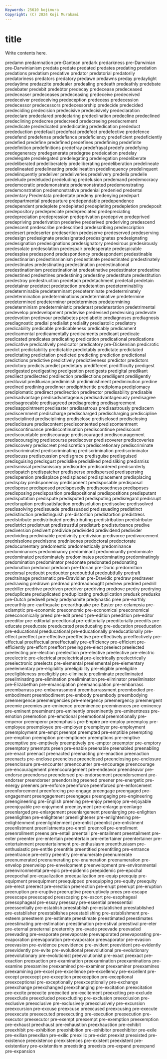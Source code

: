 ```yaml
---
Keywords: 25610 kojimura
Copyright: (C) 2024 Koji Murakami
---
```


# title

Write contents here.



 predamn predamnation pre-Dantean predark predarkness pre-Darwinian pre-Darwinianism predata predate
predated predates predating predation predations predatism predative predator predatorial predatorily
predatoriness predators predatory predawn predawns preday predaylight predaytime predazzite predealer
predealing predeath predeathly predebate predebater predebit predebtor predecay predecease predeceased
predeceaser predeceases predeceasing predeceive predeceived predeceiver predeceiving predeception predecess predecession
predecessor predecessors predecessorship predecide predecided predeciding predecision predecisive predecisively predeclaration
predeclare predeclared predeclaring predeclination predecline predeclined predeclining predecree predecreed predecreeing
predecrement prededicate prededicated prededicating prededication prededuct prededuction predefault predefeat predefect
predefective predefence predefend predefense predefiance predeficiency predeficient predeficiently predefied predefine
predefined predefines predefining predefinite predefinition predefinitions predefray predefrayal predefy predefying
predegeneracy predegenerate predegree predeication predelay predelegate predelegated predelegating predelegation predeliberate
predeliberated predeliberately predeliberating predeliberation predelineate predelineated predelineating predelineation predelinquency predelinquent
predelinquently predeliver predeliveries predelivery predella predelle predelude predeluded predeluding predelusion
predemand predemocracy predemocratic predemonstrate predemonstrated predemonstrating predemonstration predemonstrative predenial predenied
predental predentary Predentata predentate predeny predenying predepart predepartmental predeparture predependable
predependence predependent predeplete predepleted predepleting predepletion predeposit predepository predepreciate predepreciated
predepreciating predepreciation predepression predeprivation predeprive predeprived predepriving prederivation prederive prederived
prederiving predescend predescent predescribe predescribed predescribing predescription predesert predeserter predesertion
predeserve predeserved predeserving predesign predesignate predesignated predesignates predesignating predesignation predesignations
predesignatory predesirous predesirously predesolate predesolation predespair predesperate predespicable predespise predespond
predespondency predespondent predestinable predestinarian predestinarianism predestinate predestinated predestinately predestinates predestinating
predestination predestinational predestinationism predestinationist predestinative predestinator predestine predestined predestines predestining
predestiny predestitute predestitution predestroy predestruction predetach predetachment predetail predetain predetainer
predetect predetection predetention predeterminability predeterminable predeterminant predeterminate predeterminately predetermination predeterminations
predeterminative predetermine predetermined predeterminer predetermines predetermining predeterminism predeterministic predetest predetestation
predetrimental predevelop predevelopment predevise predevised predevising predevote predevotion predevour prediabetes
prediabetic prediagnoses prediagnosis prediagnostic predial predialist prediality prediastolic prediatory predicability
predicable predicableness predicably predicament predicamental predicamentally predicaments predicant predicate predicated
predicates predicating predication predicational predications predicative predicatively predicator predicatory pre-Dickensian
predicrotic predict predictability predictable predictably predictate predictated predictating predictation predicted
predicting prediction predictional predictions predictive predictively predictiveness predictor predictors predictory
predicts prediet predietary predifferent predifficulty predigest predigested predigesting predigestion predigests
predigital predikant predilect predilected predilection predilections prediligent prediligently prediluvial prediluvian
prediminish prediminishment prediminution predine predined predining predinner prediphtheritic prediploma prediplomacy
prediplomatic predirect predirection predirector predisability predisable predisadvantage predisadvantageous predisadvantageously predisagree
predisagreeable predisagreed predisagreeing predisagreement predisappointment predisaster predisastrous predisastrously prediscern prediscernment
predischarge predischarged predischarging prediscipline predisciplined predisciplining predisclose predisclosed predisclosing predisclosure
prediscontent prediscontented prediscontentment prediscontinuance prediscontinuation prediscontinue prediscount prediscountable prediscourage prediscouraged
prediscouragement prediscouraging prediscourse prediscover prediscoverer prediscoveries prediscovery prediscreet prediscretion prediscretionary
prediscriminate prediscriminated prediscriminating prediscrimination prediscriminator prediscuss prediscussion predisgrace predisguise predisguised
predisguising predisgust predislike predisliked predisliking predismiss predismissal predismissory predisorder predisordered
predisorderly predispatch predispatcher predisperse predispersed predispersing predispersion predisplace predisplaced predisplacement
predisplacing predisplay predisponency predisponent predisposable predisposal predispose predisposed predisposedly predisposedness
predisposes predisposing predisposition predispositional predispositions predisputant predisputation predispute predisputed predisputing
predisregard predisrupt predisruption predissatisfaction predissolution predissolve predissolved predissolving predissuade predissuaded
predissuading predistinct predistinction predistinguish pre-distortion predistortion predistress predistribute predistributed predistributing
predistribution predistributor predistrict predistrust predistrustful predisturb predisturbance predive prediversion predivert
predivide predivided predividend predivider predividing predivinable predivinity predivision predivorce predivorcement
prednisolone prednisone prednisones predoctoral predoctorate predocumentary predomestic predomestically predominance predominances
predominancy predominant predominantly predominate predominated predominately predominates predominating predominatingly predomination
predominator predonate predonated predonating predonation predonor predoom pre-Dorian pre-Doric predormition
predorsal predoubt predoubter predoubtful predoubtfully predraft predrainage predramatic pre-Dravidian pre-Dravidic
predraw predrawer predrawing predrawn predread predreadnought predrew predried predrill predriller
predrive predriven predriver predriving predrove predry predrying preduplicate preduplicated preduplicating
preduplication predusk predusks pre-Dutch predwell predy predynamite predynastic pree pre-earthly
preearthly pre-earthquake preearthquake pre-Easter pre-eclampsia pre-eclamptic pre-economic preeconomic pre-economical preeconomical
preeconomically preed pre-edit preedit pre-edition preedition pre-editor preeditor pre-editorial preeditorial
pre-editorially preeditorially preedits pre-educate preeducate preeducated preeducating pre-education preeducation pre-educational
preeducational pre-educationally preeducationally pre-effect preeffect pre-effective preeffective pre-effectively preeffectively pre-effectual
preeffectual preeffectually pre-efficiency pre-efficient pre-efficiently pre-effort preeffort preeing pre-elect preelect
preelected preelecting pre-election preelection pre-elective preelective pre-electric preelectric pre-electrical preelectrical
pre-electrically preelectrically preelectronic preelects pre-elemental preelemental pre-elementary preelementary pre-eligibility preeligibility
pre-eligible preeligible preeligibleness preeligibly pre-eliminate preeliminate preeliminated preeliminating pre-elimination preelimination
pre-eliminator preeliminator pre-Elizabethan pre-emancipation preemancipation pre-embarrass preembarrass pre-embarrassment preembarrassment preembodied
pre-embodiment preembodiment pre-embody preembody preembodying preemergence preemergencies pre-emergency preemergency preemergent
preemie preemies pre-eminence preeminence preeminences pre-eminency pre-eminent preeminent pre-eminently preeminently
pre-eminentness pre-emotion preemotion pre-emotional preemotional preemotionally pre-emperor preemperor preemphasis pre-Empire
pre-employ preemploy pre-employee preemployee pre-employer preemployer pre-employment preemployment pre-empt preempt
preempted pre-emptible preempting pre-emption preemption pre-emptioner preemptions pre-emptive preemptive pre-emptively
preemptively pre-emptor preemptor pre-emptory preemptory preempts preen pre-enable preenable preenabled
preenabling pre-enact preenact preenacted preenacting pre-enaction preenaction preenacts pre-enclose preenclose
preenclosed preenclosing pre-enclosure preenclosure pre-encounter preencounter pre-encourage preencourage pre-encouragement preencouragement
pre-endeavor preendeavor pre-endorse preendorse preendorsed pre-endorsement preendorsement pre-endorser preendorser preendorsing
preened preener pre-energetic pre-energy preeners pre-enforce preenforce preenforced pre-enforcement preenforcement
preenforcing pre-engage preengage preengaged pre-engagement preengagement preengages preengaging pre-engineering preengineering
pre-English preening pre-enjoy preenjoy pre-enjoyable preenjoyable pre-enjoyment preenjoyment pre-enlarge preenlarge
preenlarged pre-enlargement preenlargement preenlarging pre-enlighten preenlighten pre-enlightener preenlightener pre-enlightening pre-enlightenment
preenlightenment pre-enlist preenlist pre-enlistment preenlistment preenlistments pre-enroll preenroll pre-enrollment preenrollment
preens pre-entail preentail pre-entailment preentailment pre-enter preenter pre-entertain preentertain pre-entertainer
preentertainer pre-entertainment preentertainment pre-enthusiasm preenthusiasm pre-enthusiastic pre-entitle preentitle preentitled preentitling
pre-entrance preentrance pre-entry preentry pre-enumerate preenumerate preenumerated preenumerating pre-enumeration preenumeration
pre-envelop preenvelop pre-envelopment preenvelopment pre-environmental preenvironmental pre-epic pre-epidemic preepidemic pre-epochal
preepochal pre-equalization preequalization pre-equip preequip pre-equipment preequipment preequipped preequipping pre-equity
preequity pre-erect preerect pre-erection preerection pre-erupt preerupt pre-eruption preeruption pre-eruptive
preeruptive preeruptively prees pre-escape preescape preescaped preescaping pre-escort pre-esophageal preesophageal
pre-essay preessay pre-essential preessential preessentially pre-establish preestablish pre-established preestablished pre-establisher
preestablishes preestablishing pre-establishment pre-esteem preesteem pre-estimate preestimate preestimated preestimates preestimating
pre-estimation preestimation pre-estival preestival pre-eter pre-eternal preeternal preeternity pre-evade preevade
preevaded preevading pre-evaporate preevaporate preevaporated preevaporating pre-evaporation preevaporation pre-evaporator preevaporator
pre-evasion preevasion pre-evidence preevidence pre-evident preevident pre-evidently preevidently pre-evite pre-evolutional
preevolutional pre-evolutionary preevolutionary pre-evolutionist preevolutionist pre-exact preexact pre-exaction preexaction pre-examination
preexamination preexaminations pre-examine preexamine preexamined pre-examiner preexaminer preexamines preexamining pre-excel
pre-excellence pre-excellency pre-excellent pre-except preexcept pre-exception preexception pre-exceptional preexceptional pre-exceptionally
preexceptionally pre-exchange preexchange preexchanged preexchanging pre-excitation preexcitation pre-excite preexcite preexcited
pre-excitement preexciting pre-exclude preexclude preexcluded preexcluding pre-exclusion preexclusion pre-exclusive preexclusive
pre-exclusively preexclusively pre-excursion preexcursion pre-excuse preexcuse preexcused preexcusing pre-execute preexecute
preexecuted preexecuting pre-execution preexecution pre-executor preexecutor pre-exempt preexempt pre-exemption preexemption
pre-exhaust preexhaust pre-exhaustion preexhaustion pre-exhibit preexhibit pre-exhibition preexhibition pre-exhibitor preexhibitor
pre-exile pre-exilian preexilian pre-exilic preexilic pre-exist preexist preexisted pre-existence preexistence
preexistences pre-existent preexistent pre-existentiary pre-existentism preexisting preexists pre-expand preexpand pre-expansion
